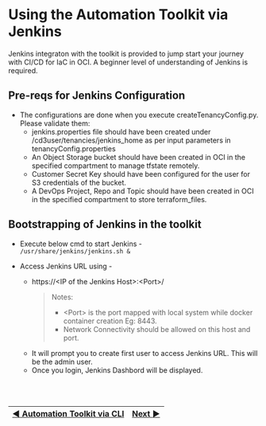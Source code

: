 # Using the Automation Toolkit via Jenkins

Jenkins integraton with the toolkit is provided to jump start your journey with CI/CD for IaC in OCI. A beginner level of understanding of Jenkins is required.

## **Pre-reqs for Jenkins Configuration**
* The configurations are done when you execute createTenancyConfig.py. Please validate them:
  - jenkins.properties file should have been created under /cd3user/tenancies/jenkins_home  as per input parameters in tenancyConfig.properties<br>
  - An Object Storage bucket should have been created in OCI in the specified compartment to manage tfstate remotely. <br>
  - Customer Secret Key should have been configured for the user for S3 credentials of the bucket. <br>
  - A DevOps Project, Repo and Topic should have been created in OCI in the specified compartment to store terraform_files. <br>


## **Bootstrapping of Jenkins in the toolkit**

* Execute below cmd to start Jenkins - <br>
```/usr/share/jenkins/jenkins.sh &```

* Access Jenkins URL using -
  - https://\<IP of the Jenkins Host\>:\<Port>/ <br>
    > Notes:
     > - \<Port> is the port mapped with local system while docker container creation Eg: 8443.
     > -  Network Connectivity should be allowed on this host and port.
  - It will prompt you to create first user to access Jenkins URL. This will be the admin user.
  - Once you login, Jenkins Dashbord will be displayed.
    
     
<br><br>
<div align='center'>

| <a href="/cd3_automation_toolkit/documentation/user_guide/Workflows.md">:arrow_backward: Automation Toolkit via CLI</a> | <a href="/cd3_automation_toolkit/documentation/user_guide/GreenField-Jenkins.md">Next :arrow_forward:</a> |
| :---- | -------: |
  
</div>
